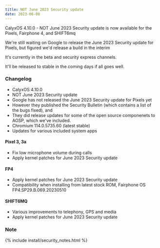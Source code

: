 ```yaml
---
title: NOT June 2023 Security update
date: 2023-06-08
---
```


CalyxOS 4.10.0 - NOT June 2023 Security update is now available for the Pixels, Fairphone 4, and SHIFT6mq

We're still waiting on Google to release the June 2023 Security update for Pixels, but figured we'd release a build in the interim

It's currently in the beta and security express channels.

It'll be released to stable in the coming days if all goes well.

### Changelog
* CalyxOS 4.10.0
* NOT June 2023 Security update
* Google has not released the June 2023 Security update for Pixels yet
* However they published the Security Bulletin (which contains a list of the bugs fixed), and
* They did release updates for some of the open source componenets to AOSP, which we've included.
* Chromium 114.0.5735.60 (latest stable)
* Updates for various included system apps

#### Pixel 3, 3a
* Fix low microphone volume during calls
* Apply kernel patches for June 2023 Security update

#### FP4
* Apply kernel patches for June 2023 Security update
* Compatibility when installing from latest stock ROM, Fairphone OS FP4.SP29.B.069.20230510

#### SHIFT6MQ
* Various improvements to telephony, GPS and media
* Apply kernel patches for June 2023 Security update

### Note

{% include install/security_notes.html %}
